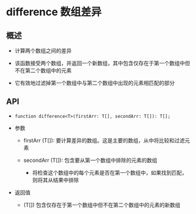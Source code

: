 # difference 数组差异

## 概述

+ 计算两个数组之间的差异

+ 该函数接受两个数组，并返回一个新数组，其中包含仅存在于第一个数组中但不在第二个数组中的元素

+ 它有效地过滤掉第一个数组中与第二个数组中出现的元素相匹配的部分

## API

+ `function difference<T>(firstArr: T[], secondArr: T[]): T[];`

+ 参数

  + firstArr (T[]): 要计算差异的数组。这是主要的数组，从中将比较和过滤元素

  + secondArr (T[]): 包含要从第一个数组中排除的元素的数组
    + 将检查这个数组中的每个元素是否在第一个数组中，如果找到匹配，则将其从结果中排除

+ 返回值

  + (T[]) 包含仅存在于第一个数组中但不在第二个数组中的元素的新数组
